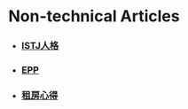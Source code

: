 # Non-technical Articles

- ### [ISTJ人格](/ISTJ.md)

- ### [EPP](/EPP.md)

- ### [租房心得](/RentGuide.md)
